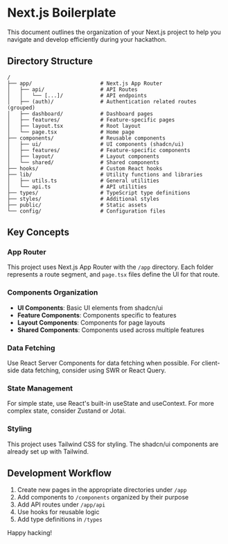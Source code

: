 # Next.js Boilerplate

This document outlines the organization of your Next.js project to help you navigate and develop efficiently during your hackathon.

## Directory Structure

```
/
├── app/                      # Next.js App Router
│   ├── api/                  # API Routes
│   │   └── [...]/            # API endpoints
│   ├── (auth)/               # Authentication related routes (grouped)
│   ├── dashboard/            # Dashboard pages
│   ├── features/             # Feature-specific pages
│   ├── layout.tsx            # Root layout
│   └── page.tsx              # Home page
├── components/               # Reusable components
│   ├── ui/                   # UI components (shadcn/ui)
│   ├── features/             # Feature-specific components
│   ├── layout/               # Layout components
│   └── shared/               # Shared components
├── hooks/                    # Custom React hooks
├── lib/                      # Utility functions and libraries
│   ├── utils.ts              # General utilities
│   └── api.ts                # API utilities
├── types/                    # TypeScript type definitions
├── styles/                   # Additional styles
├── public/                   # Static assets
└── config/                   # Configuration files
```

## Key Concepts

### App Router

This project uses Next.js App Router with the `/app` directory. Each folder represents a route segment, and `page.tsx` files define the UI for that route.

### Components Organization

- **UI Components**: Basic UI elements from shadcn/ui
- **Feature Components**: Components specific to features
- **Layout Components**: Components for page layouts
- **Shared Components**: Components used across multiple features

### Data Fetching

Use React Server Components for data fetching when possible. For client-side data fetching, consider using SWR or React Query.

### State Management

For simple state, use React's built-in useState and useContext. For more complex state, consider Zustand or Jotai.

### Styling

This project uses Tailwind CSS for styling. The shadcn/ui components are already set up with Tailwind.

## Development Workflow

1. Create new pages in the appropriate directories under `/app`
2. Add components to `/components` organized by their purpose
3. Add API routes under `/app/api`
4. Use hooks for reusable logic
5. Add type definitions in `/types`

Happy hacking!

